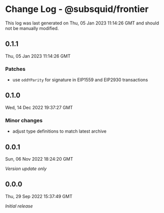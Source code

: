 # Change Log - @subsquid/frontier

This log was last generated on Thu, 05 Jan 2023 11:14:26 GMT and should not be manually modified.

## 0.1.1
Thu, 05 Jan 2023 11:14:26 GMT

### Patches

- use `oddYParity` for signature in EIP1559 and EIP2930 transactions

## 0.1.0
Wed, 14 Dec 2022 19:37:27 GMT

### Minor changes

- adjust type definitions to match latest archive

## 0.0.1
Sun, 06 Nov 2022 18:24:20 GMT

_Version update only_

## 0.0.0
Thu, 29 Sep 2022 15:37:49 GMT

_Initial release_


